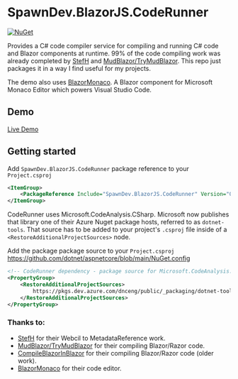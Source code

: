 # SpawnDev.BlazorJS.CodeRunner

[![NuGet](https://img.shields.io/nuget/dt/SpawnDev.BlazorJS.CodeRunner.svg?label=SpawnDev.BlazorJS.CodeRunner)](https://www.nuget.org/packages/SpawnDev.BlazorJS.CodeRunner) 

Provides a C# code compiler service for compiling and running C# code and Blazor components at runtime. 99% of the code compiling work was already completed by [StefH](https://github.com/StefH/) and [MudBlazor/TryMudBlazor](https://github.com/MudBlazor/TryMudBlazor). This repo just packages it in a way I find useful for my projects.

The demo also uses [BlazorMonaco](https://github.com/serdarciplak/BlazorMonaco). A Blazor component for Microsoft Monaco Editor which powers Visual Studio Code. 

## Demo
[Live Demo](https://lostbeard.github.io/SpawnDev.BlazorJS.CodeRunner/)

## Getting started
Add `SpawnDev.BlazorJS.CodeRunner` package reference to your `Project.csproj`
```xml
<ItemGroup>
	<PackageReference Include="SpawnDev.BlazorJS.CodeRunner" Version="0.0.17" />
</ItemGroup>
```

CodeRunner uses Microsoft.CodeAnalysis.CSharp. Microsoft now publishes that library one of their Azure Nuget package hosts, referred to as `dotnet-tools`. That source has to be added to your project's `.csproj` file inside of a `<RestoreAdditionalProjectSources>` node.

Add the package package source to your `Project.csproj`  
https://github.com/dotnet/aspnetcore/blob/main/NuGet.config  
```xml
<!-- CodeRunner dependency - package source for Microsoft.CodeAnalysis.CSharp -->
<PropertyGroup>
	<RestoreAdditionalProjectSources>
		https://pkgs.dev.azure.com/dnceng/public/_packaging/dotnet-tools/nuget/v3/index.json;
	</RestoreAdditionalProjectSources>
</PropertyGroup>
```

### Thanks to:
- [StefH](https://github.com/StefH/ProtoBufJsonConverter/tree/main/src-webcil) for their Webcil to MetadataReference work.
- [MudBlazor/TryMudBlazor](https://github.com/MudBlazor/TryMudBlazor) for their compiling Blazor/Razor code.
- [CompileBlazorInBlazor](https://github.com/BlazorComponents/CompileBlazorInBlazor) for their compiling Blazor/Razor code (older work).
- [BlazorMonaco](https://github.com/serdarciplak/BlazorMonaco) for their code editor.
